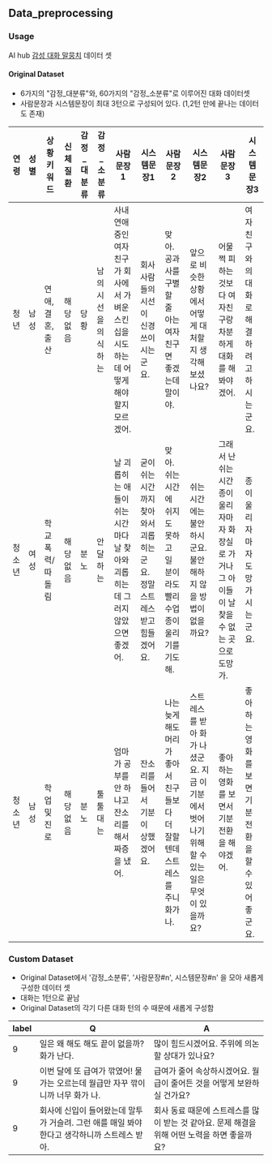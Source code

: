 Data_preprocessing
-

### Usage
AI hub [감성 대화 말뭉치](https://aihub.or.kr/aihubdata/data/view.do?currMenu=115&topMenu=100&aihubDataSe=realm&dataSetSn=86) 데이터 셋

#### Original Dataset
- 6가지의 "감정_대분류"와, 60가지의 "감정_소분류"로 이루어진 대화 데이터셋
- 사람문장과 시스템문장이 최대 3턴으로 구성되어 있다. (1,2턴 만에 끝나는 데이터도 존재)

| 연령  | 성별 | 상황키워드    | 신체질환 | 감정_대분류 | 감정_소분류      | 사람문장1                                              | 시스템문장1                                   | 사람문장2                                         | 시스템문장2                                                  | 사람문장3                                                   | 시스템문장3                         |
|-----|----|----------|------|--------|-------------|----------------------------------------------------|------------------------------------------|-----------------------------------------------|---------------------------------------------------------|---------------------------------------------------------|--------------------------------|
| 청년  | 남성 | 연애,결혼,출산 | 해당없음 | 당황     | 남의 시선을 의식하는 | 사내 연애 중인 여자친구가 회사에서 가벼운 스킨십을 시도하는데 어떻게 해야 할지 모르겠어. | 회사 사람들의 시선이 신경 쓰이시는군요.                   | 맞아. 공과 사를 구별할 줄 아는 여자친구면 좋겠는데 말이야.            | 앞으로 비슷한 상황에서 어떻게 대처할지 생각해 보셨나요?                         | 어물쩍 피하는 것보다 여자친구랑 차분하게 대화를 해 봐야겠어.                      | 여자친구와의 대화로 해결하려고 하시는군요.        |
| 청소년 | 여성 | 학교폭력/따돌림 | 해당없음 | 분노     | 안달하는        | 날 괴롭히는 애들이 쉬는 시간마다 날 찾아와 괴롭히는데 그러지 않았으면 좋겠어.       | 굳이 쉬는 시간까지 찾아와서 괴롭히는군요. 정말 스트레스받고 힘들겠어요. | 맞아. 쉬는 시간에 쉬지도 못하고 일 분이라도 빨리 수업 종이 울리기를 기도해.  | 쉬는 시간에는 불안하시군요. 불안해하지 않을 방법이 없을까요?                      | 그래서 난 쉬는 시간 종이 울리자마자 화장실로 가거나 그 아이들이 날 찾을 수 없는 곳으로 도망가. | 종이 울리자마자 도망가시는군요.              |
| 청소년 | 남성 | 학업 및 진로  | 해당없음 | 분노     | 툴툴대는        | 엄마가 공부를 안 하냐고 잔소리를 해서 짜증을 냈어.                      | 잔소리를 들어서 기분이 상했겠어요.                      | 나는 늦게 해도 머리가 좋아서 친구들보다 더 잘할 텐데 스트레스를 주니 화가 나. | 스트레스를 받아 화가 나셨군요. 지금 이 기분에서 벗어나기 위해 할 수 있는 일은 무엇이 있을까요? | 좋아하는 영화를 보면서 기분 전환을 해야겠어.                               | 좋아하는 영화를 보면 기분 전환을 할 수 있어 좋군요. |


### Custom Dataset
- Original Dataset에서 '감정_소분류', '사람문장#n', 시스템문장#n' 을 모아 새롭게 구성한 데이터 셋
- 대화는 1턴으로 끝남
- Original Dataset의 각기 다른 대화 턴의 수 때문에 새롭게 구성함

| label | Q                                                     | A                                                      |
|-------|-------------------------------------------------------|--------------------------------------------------------|
| 9     | 일은 왜 해도 해도 끝이 없을까? 화가 난다.                             | 많이 힘드시겠어요. 주위에 의논할 상대가 있나요?|
| 9     | 이번 달에 또 급여가 깎였어! 물가는 오르는데 월급만 자꾸 깎이니까 너무 화가 나.        | 급여가 줄어 속상하시겠어요. 월급이 줄어든 것을 어떻게 보완하실 건가요? |
| 9     | 회사에 신입이 들어왔는데 말투가 거슬려. 그런 애를 매일 봐야 한다고 생각하니까 스트레스 받아. | 회사 동료 때문에 스트레스를 많이 받는 것 같아요. 문제 해결을 위해 어떤 노력을 하면 좋을까요? | 